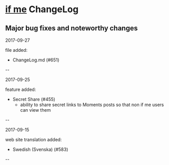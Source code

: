 # [if me](https://www.if-me.org/) ChangeLog

## Major bug fixes and noteworthy changes

2017-09-27

file added:

* ChangeLog.md (#651)

--

2017-09-25

feature added:

* Secret Share (#455)
  * ability to share secret links to Moments posts so that non if me users can
view them

--

2017-09-15

web site translation added:

* Swedish (Svenska) (#583)

--
